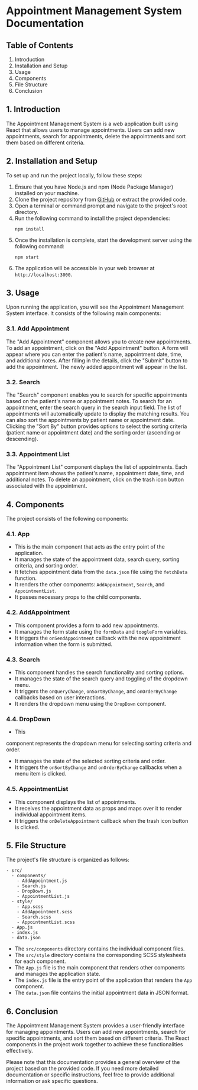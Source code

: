 
# Appointment Management System Documentation

## Table of Contents
1. Introduction
2. Installation and Setup
3. Usage
4. Components
5. File Structure
6. Conclusion

## 1. Introduction
The Appointment Management System is a web application built using React that allows users to manage appointments. Users can add new appointments, search for appointments, delete the appointments and sort them based on different criteria.

## 2. Installation and Setup
To set up and run the project locally, follow these steps:
1. Ensure that you have Node.js and npm (Node Package Manager) installed on your machine.
2. Clone the project repository from [GitHub](https://github.com/your-repo) or extract the provided code.
3. Open a terminal or command prompt and navigate to the project's root directory.
4. Run the following command to install the project dependencies:
   ```
   npm install
   ```
5. Once the installation is complete, start the development server using the following command:
   ```
   npm start
   ```
6. The application will be accessible in your web browser at `http://localhost:3000`.

## 3. Usage
Upon running the application, you will see the Appointment Management System interface. It consists of the following main components:

### 3.1. Add Appointment
The "Add Appointment" component allows you to create new appointments. To add an appointment, click on the "Add Appointment" button. A form will appear where you can enter the patient's name, appointment date, time, and additional notes. After filling in the details, click the "Submit" button to add the appointment. The newly added appointment will appear in the list.

### 3.2. Search
The "Search" component enables you to search for specific appointments based on the patient's name or appointment notes. To search for an appointment, enter the search query in the search input field. The list of appointments will automatically update to display the matching results. You can also sort the appointments by patient name or appointment date. Clicking the "Sort By" button provides options to select the sorting criteria (patient name or appointment date) and the sorting order (ascending or descending).

### 3.3. Appointment List
The "Appointment List" component displays the list of appointments. Each appointment item shows the patient's name, appointment date, time, and additional notes. To delete an appointment, click on the trash icon button associated with the appointment.

## 4. Components
The project consists of the following components:

### 4.1. App
- This is the main component that acts as the entry point of the application.
- It manages the state of the appointment data, search query, sorting criteria, and sorting order.
- It fetches appointment data from the `data.json` file using the `fetchData` function.
- It renders the other components: `AddAppointment`, `Search`, and `AppointmentList`.
- It passes necessary props to the child components.

### 4.2. AddAppointment
- This component provides a form to add new appointments.
- It manages the form state using the `formData` and `toogleForm` variables.
- It triggers the `onSendAppointment` callback with the new appointment information when the form is submitted.

### 4.3. Search
- This component handles the search functionality and sorting options.
- It manages the state of the search query and toggling of the dropdown menu.
- It triggers the `onQueryChange`, `onSortByChange`, and `onOrderByChange` callbacks based on user interactions.
- It renders the dropdown menu using the `DropDown` component.

### 4.4. DropDown
- This

 component represents the dropdown menu for selecting sorting criteria and order.
- It manages the state of the selected sorting criteria and order.
- It triggers the `onSortByChange` and `onOrderByChange` callbacks when a menu item is clicked.

### 4.5. AppointmentList
- This component displays the list of appointments.
- It receives the appointment data as props and maps over it to render individual appointment items.
- It triggers the `onDeleteAppointment` callback when the trash icon button is clicked.

## 5. File Structure
The project's file structure is organized as follows:

```
- src/
  - components/
    - AddAppointment.js
    - Search.js
    - DropDown.js
    - AppointmentList.js
  - style/
    - App.scss
    - AddAppointment.scss
    - Search.scss
    - AppointmentList.scss
  - App.js
  - index.js
  - data.json
```

- The `src/components` directory contains the individual component files.
- The `src/style` directory contains the corresponding SCSS stylesheets for each component.
- The `App.js` file is the main component that renders other components and manages the application state.
- The `index.js` file is the entry point of the application that renders the `App` component.
- The `data.json` file contains the initial appointment data in JSON format.

## 6. Conclusion
The Appointment Management System provides a user-friendly interface for managing appointments. Users can add new appointments, search for specific appointments, and sort them based on different criteria. The React components in the project work together to achieve these functionalities effectively.

Please note that this documentation provides a general overview of the project based on the provided code. If you need more detailed documentation or specific instructions, feel free to provide additional information or ask specific questions.
